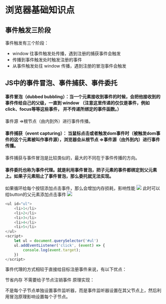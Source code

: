 # 浏览器基础知识点

## 事件触发三阶段
事件触发有三个阶段：

- window 往事件触发处传播，遇到注册的捕获事件会触发
- 传播到事件触发处时触发注册的事件
- 从事件触发处往 window 传播，遇到注册的冒泡事件会触发


## JS中的事件冒泡、事件捕获、事件委托
#### 事件冒泡（dubbed bubbling）：当一个元素接收到事件的时候，会把他接收到的事件传给自己的父级，一直到 window （注意这里传递的仅仅是事件，例如click、focus等等这些事件， 并不传递所绑定的事件函数。）
事件源 =>根节点（由内到外）进行事件传播。

#### 事件捕获（event capturing）： 当鼠标点击或者触发dom事件时（被触发dom事件的这个元素被叫作事件源），浏览器会从根节点 =>事件源（由外到内）进行事件传播。

事件捕获与事件冒泡是比较类似的，最大的不同在于事件传播的方向。

#### 事件委托也称为事件代理。就是利用事件冒泡，把子元素的事件都绑定到父元素上。如果子元素阻止了事件冒泡，那么委托就无法实现。

如果循环给每个按钮添加点击事件，那么会增加内存损耗，影响性能 
![](https://p3-juejin.byteimg.com/tos-cn-i-k3u1fbpfcp/913f4518334f4525b003d61d8c410dd5~tplv-k3u1fbpfcp-zoom-in-crop-mark:4536:0:0:0.awebp?)
此时可以给button的父元素添加点击事件 
![](https://p6-juejin.byteimg.com/tos-cn-i-k3u1fbpfcp/d69430357f5d4101a7d423d42f723d22~tplv-k3u1fbpfcp-zoom-in-crop-mark:4536:0:0:0.awebp?)

```js
<ul id="ul">
	<li>1</li>
    <li>2</li>
	<li>3</li>
	<li>4</li>
	<li>5</li>
</ul>
<script>
	let ul = document.querySelector('#ul')
	ul.addEventListener('click', (event) => {
		console.log(event.target);
	})
</script>
```
事件代理的方式相较于直接给目标注册事件来说，有以下优点：

节省内存
不需要给子节点注销事件
原理实现：

不是每个子节点单独设置事件监听器，而是事件监听器设置在其父节点上，然后利用冒泡原理影响设置每个子节点。